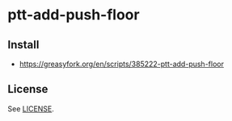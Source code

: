 # ptt-add-push-floor

## Install

* https://greasyfork.org/en/scripts/385222-ptt-add-push-floor

## License

See [LICENSE](LICENSE).
